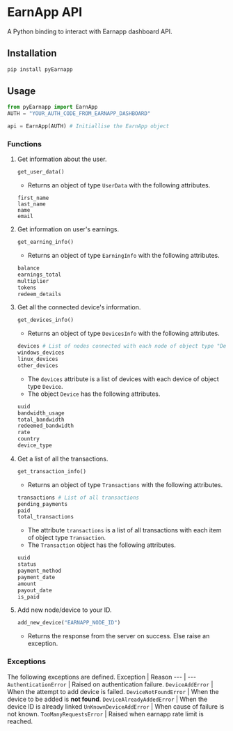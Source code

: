 # EarnApp API

A Python binding to interact with Earnapp dashboard API.

## Installation
```BASH
pip install pyEarnapp
```
## Usage
```PYTHON
from pyEarnapp import EarnApp
AUTH = "YOUR_AUTH_CODE_FROM_EARNAPP_DASHBOARD"

api = EarnApp(AUTH) # Initiallise the EarnApp object
```
### Functions
1. Get information about the user.
    ```PYTHON
    get_user_data()
    ```
    - Returns an object of type `UserData` with the following attributes.
    ```TXT
    first_name
    last_name
    name
    email
    ```

2. Get information on user's earnings.
    ```PYTHON
    get_earning_info()
    ```
    - Returns an object of type `EarningInfo` with the following attributes.
    ```PYTHON
    balance
    earnings_total
    multiplier
    tokens
    redeem_details
    ```

3. Get all the connected device's information.
    ```PYTHON
    get_devices_info()
    ```
    - Returns an object of type `DevicesInfo` with the following attributes.
    ```PYTHON
    devices # List of nodes connected with each node of object type "Device"
    windows_devices
    linux_devices
    other_devices
    ```
    - The `devices` attribute is a list of devices with each device of object type `Device`.
    - The object `Device` has the following attributes.
    ```PYTHON
    uuid
    bandwidth_usage
    total_bandwidth
    redeemed_bandwidth
    rate
    country
    device_type
    ```
4. Get a list of all the transactions.
    ```PYTHON
    get_transaction_info()
    ```
    - Returns an object of type `Transactions` with the following attributes.
    ```PYTHON
    transactions # List of all transactions
    pending_payments
    paid
    total_transactions
    ```
    - The attribute `transactions` is a list of all transactions with each item of object type `Transaction`.
    - The `Transaction` object has the following attributes.
    ```PYTHON
    uuid
    status
    payment_method
    payment_date
    amount
    payout_date
    is_paid
    ```

5. Add new node/device to your ID.
    ```PYTHON
    add_new_device("EARNAPP_NODE_ID")
    ```
    - Returns the response from the server on success. Else raise an exception.

### Exceptions
The following exceptions are defined.
Exception | Reason
--- | ---
`AuthenticationError` | Raised on authentication failure.
`DeviceAddError` | When the attempt to add device is failed.
`DeviceNotFoundError` | When the device to be added is **not found**.
`DeviceAlreadyAddedError` | When the device ID is already linked
`UnKnownDeviceAddError` | When cause of failure is not known.
`TooManyRequestsError` | Raised when earnapp rate limit is reached.